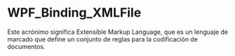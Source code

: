 # WPF_Binding_XMLFile
Este acrónimo significa Extensible Markup Language, que es un lenguaje de marcado que define un conjunto de reglas para la codificación de documentos.
